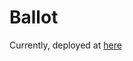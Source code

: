 # Ballot

Currently, deployed at [here](https://ropsten.etherscan.io/address/0x38e642426B9De8e7dBd5C1939956F099a23E767f#code)
